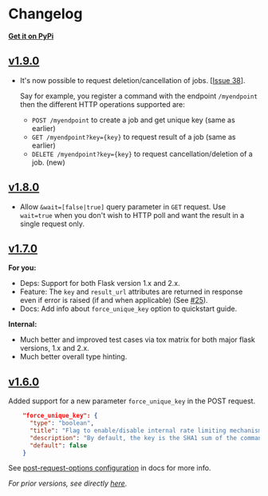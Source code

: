 # Changelog

**[Get it on PyPi](https://pypi.org/project/Flask-Shell2HTTP/)**

## [v1.9.0](https://github.com/eshaan7/Flask-Shell2HTTP/releases/tag/v1.9.0)

- It's now possible to request deletion/cancellation of jobs. [[Issue 38](https://github.com/eshaan7/Flask-Shell2HTTP/issues/38)].

  Say for example, you register a command with the endpoint `/myendpoint` then the different HTTP operations supported are:

  - `POST /myendpoint` to create a job and get unique key (same as earlier)
  - `GET /myendpoint?key={key}` to request result of a job (same as earlier)
  - `DELETE /myendpoint?key={key}` to request cancellation/deletion of a job. (new)

## [v1.8.0](https://github.com/eshaan7/Flask-Shell2HTTP/releases/tag/v1.8.0)

- Allow `&wait=[false|true]` query parameter in `GET` request. Use `wait=true` when you don't wish to HTTP poll and want the result in a single request only.

## [v1.7.0](https://github.com/eshaan7/Flask-Shell2HTTP/releases/tag/v1.7.0)

**For you:**

- Deps: Support for both Flask version 1.x and 2.x.
- Feature: The `key` and `result_url` attributes are returned in response even if error is raised (if and when applicable) (See [#25](https://github.com/eshaan7/Flask-Shell2HTTP/issues/25)).
- Docs: Add info about `force_unique_key` option to quickstart guide.

**Internal:**

- Much better and improved test cases via tox matrix for both major flask versions, 1.x and 2.x.
- Much better overall type hinting.

## [v1.6.0](https://github.com/eshaan7/Flask-Shell2HTTP/releases/tag/v1.6.0)

Added support for a new parameter `force_unique_key` in the POST request.

```json
    "force_unique_key": {
      "type": "boolean",
      "title": "Flag to enable/disable internal rate limiting mechanism",
      "description": "By default, the key is the SHA1 sum of the command + args POSTed to the API. This is done as a rate limiting measure so as to prevent multiple jobs with same parameters, if one such job is already running. If force_unique_key is set to true, the API will bypass this default behaviour and a psuedorandom key will be returned instead",
      "default": false
    }
```

See [post-request-options configuration](https://flask-shell2http.readthedocs.io/en/latest/Configuration.html#post-request-options) in docs for more info.

_For prior versions, see directly [here](https://github.com/eshaan7/Flask-Shell2HTTP/releases)._
